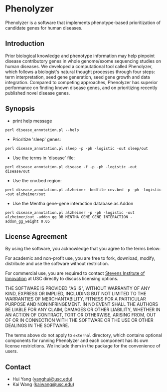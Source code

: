 # Phenolyzer
Phenolyzer is a software that implements phenotype-based prioritization of candidate  genes for human diseases.

## Introduction
Prior biological knowledge and phenotype information may help pinpoint disease contributory genes in whole genome/exome sequencing studies on human diseases. We developed a computational tool called Phenolyzer, which follows a biologist's natural thought processes through four steps: term interpretation, seed gene generation, seed gene growth and data integration. Compared to competing approaches, Phenolyzer has superior performance on finding known disease genes, and on prioritizing recently published novel disease genes.

## Synopsis

- print help message
```
perl disease_annotation.pl --help
```

- Prioritize 'sleep' genes: 
```
perl disease_annotation.pl sleep -p -ph -logistic -out sleep/out
```

- Use the terms in 'disease' file:
```
perl disease_annotation.pl disease -f -p -ph -logistic -out disease/out
```

- Use the cnv.bed region:
```
perl disease_annotation.pl alzheimer -bedfile cnv.bed -p -ph -logistic -out alzheimer/out
```

- Use the Mentha gene-gene interaction database as Addon
```
perl disease_annotation.pl alzheimer -p -ph -logistic -out alzheimer/out -addon_gg DB_MENTHA_GENE_GENE_INTERACTION -addon_gg_weight 0.05
```

## License Agreement
By using the software, you acknowledge that you agree to the terms below:

For academic and non-profit use, you are free to fork, download, modify, distribute and use the software without restriction.

For commercial use, you are required to contact [Stevens Institute of Innovation](https://stevens.usc.edu/contact-us/) at USC directly to discuss licensing options.

THE SOFTWARE IS PROVIDED "AS IS", WITHOUT WARRANTY OF ANY KIND, EXPRESS OR IMPLIED, INCLUDING BUT NOT LIMITED TO THE WARRANTIES OF MERCHANTABILITY, FITNESS FOR A PARTICULAR PURPOSE AND NONINFRINGEMENT. IN NO EVENT SHALL THE AUTHORS BE LIABLE FOR ANY CLAIM, DAMAGES OR OTHER LIABILITY, WHETHER IN AN ACTION OF CONTRACT, TORT OR OTHERWISE, ARISING FROM, OUT OF OR IN CONNECTION WITH THE SOFTWARE OR THE USE OR OTHER DEALINGS IN THE SOFTWARE.

The terms above do not apply to `external` directory, which contains optional components for running Phenolyzer and each component has its own license restrictions. We include them in the package for the convenience of users.

## Contact
- Hui Yang (yanghui@usc.edu)
- Kai Wang (kaiwang@usc.edu)


